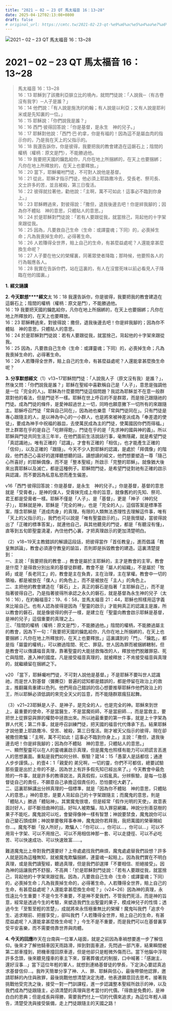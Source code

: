 ```yaml
---
title: "2021 – 02 – 23 QT 馬太福音 16：13~28"
date: 2025-04-12T02:13:08+0800
draft: false
# original_url: https://cmtc.tw/2021-02-23-qt-%e9%a6%ac%e5%a4%aa%e7%a6%8f%e9%9f%b3-16%ef%bc%9a1328
---
```


![2021 – 02 – 23 QT 馬太福音 16：13\~28](/images/qt.jpg   "2021 – 02 – 23 QT 馬太福音 16：13\~28")

# 2021 – 02 – 23 QT 馬太福音 16：13\~28

> 馬太福音 16：13\~28  
> 16：13 耶穌到了該撒利亞腓立比的境內，就問門徒說：「人說我─（有古卷沒有我字）─人子是誰？」  
> 16：14 他們說：「有人說是施洗的約翰；有人說是以利亞；又有人說是耶利米或是先知裏的一位。」  
> 16：15 耶穌說：「你們說我是誰？」  
> 16：16 西門‧彼得回答說：「你是基督，是永生　神的兒子。」  
> 16：17 耶穌對他說：「西門‧巴‧約拿，你是有福的！因為這不是屬血肉的指示你的，乃是我在天上的父指示的。  
> 16：18 我還告訴你，你是彼得，我要把我的教會建造在這磐石上；陰間的權柄（權柄：原文是門），不能勝過他。  
> 16：19 我要把天國的鑰匙給你，凡你在地上所捆綁的，在天上也要捆綁；凡你在地上所釋放的，在天上也要釋放。」  
> 16：20 當下，耶穌囑咐門徒，不可對人說他是基督。  
> 16：21 從此，耶穌才指示門徒，他必須上耶路撒冷去，受長老、祭司長、文士許多的苦，並且被殺，第三日復活。  
> 16：22 彼得就拉著他，勸他說：「主啊，萬不可如此！這事必不臨到你身上。」  
> 16：23 耶穌轉過來，對彼得說：「撒但，退我後邊去吧！你是絆我腳的；因為你不體貼　神的意思，只體貼人的意思。」  
> 16：24 於是耶穌對門徒說：「若有人要跟從我，就當捨己，背起他的十字架來跟從我。  
> 16：25 因為，凡要救自己生命（生命：或譯靈魂；下同）的，必喪掉生命；凡為我喪掉生命的，必得著生命。  
> 16：26 人若賺得全世界，賠上自己的生命，有甚麼益處呢？人還能拿甚麼換生命呢？  
> 16：27 人子要在他父的榮耀裏，同著眾使者降臨；那時候，他要照各人的行為報應各人。  
> 16：28 我實在告訴你們，站在這裏的，有人在沒嘗死味以前必看見人子降臨在他的國裏。」

**1.** **經文誦讀**

**2. 今天默想****經文**太 16：18 我還告訴你，你是彼得，我要把我的教會建造在這磐石上；陰間的權柄（權柄：原文是門），不能勝過他。  
16：19 我要把天國的鑰匙給你，凡你在地上所捆綁的，在天上也要捆綁；凡你在地上所釋放的，在天上也要釋放。  
16：23 耶穌轉過來，對彼得說：撒但，退我後邊去吧！你是絆我腳的；因為你不體貼　神的意思，只體貼人的意思。  
16：24 於是耶穌對門徒說：若有人要跟從我，就當捨己，背起他的十字架來跟從我。  
16：25 因為，凡要救自己生命（生命：或譯靈魂；下同）的，必喪掉生命；凡為我喪掉生命的，必得著生命。  
16：26 人若賺得全世界，賠上自己的生命，有甚麼益處呢？人還能拿甚麼換生命呢？

**3. 分享默想經文**（1）v13\~17耶穌問門徒：「人說我人子（原文沒有我）是誰？」，然後又問：「你們說我是誰？」耶穌在聖經中喜歡稱自己是「人子」，意思是強調他是一位「完全的人」。耶穌為什麼要問門徒這個問題？我認為耶穌並不在意一般群眾對他的看法，但是門徒不一樣。耶穌在世上呼召的不是群眾，而是捨己跟隨祂的門徒。成為門徒的條件，是愛神超過世上一切，同時也願意撇下一切所有的來跟隨主。耶穌呼召門徒「常與自己同在」，因為祂也樂意「常與門徒同在」。只有門徒是專心跟隨主的人，是以神為中心的一小群人，也是將來被神差派成為「奉差遣的使徒」，要成為神手中祝福的器皿，去使萬民成為主的門徒，使萬國因你們而得福。」世上群眾在乎的是自己「吃餅得飽」，門徒在乎的是「先求神的國與神的義」。所以耶穌與門徒共同生活三年半，在他們面前生活說話行事，毫無隱藏，就是希望門徒「真認識祂」。唯有正確的「認識」，才會有正確的「相信」，也才能產生正確的「信仰」，以及正確的「跟隨」。今天不少人對耶穌的認識，是處於「拜偶像」的階段，他們憑己心喜好的選擇聽想聽的話，讀想讀的經文，他們想要塑造一尊「隨己心所喜好」的耶穌偶像，而不是「整本聖經」所啟示「完整的耶穌」。就像猶大後來出賣耶穌以及滅亡，都是這種例子。耶穌問門徒，是希望門徒對祂有正確的啟示與認識，而不要因為私意私慾而產生偏差。

v16「西門‧彼得回答說：你是基督，是永生　神的兒子。」你是基督，基督的意思就是「受膏者」，是神的僕人，受膏抹完成上帝的旨意，就像舊約的先知、祭司、君王都是受膏者一樣。耶穌不僅是「人子」、是「基督」，更是「神子（神的兒子）」，耶穌就是神，耶穌是「完全的神」，也是「完全的人」，這個答案是標準答案，隱含耶穌是「道成肉身」的真理。有限的人類無法憑理性去理解這件事，唯有「天上的父指示的」，我們也可以說是「唯有聖靈啟示的」。只是我懷疑，當彼得說出了「正確的標準答案」，就連他自己，與其他聽見的門徒，都是「有聽沒有懂」，直等到五旬節聖靈澆灌，內住他們心裏，才把真理啟示的更加清楚明白。

（2）v18\~19天主教錯誤的解讀這段話，把彼得當作「首任教皇」，進而倡議「教皇無誤論」，教會必須遵守教皇的諭旨，否則即是拆毀教會的建造。這裏清楚提到：  
一、主說：「我要把我的教會…」教會是屬於主耶穌的，主才是教會的主宰。教會是什麼？是得救分別出來的基督徒群體，教會不是「屬人的組織」，不是屬於「牧師」或是「長老同工」的，教會是主在負責，主在治理，主在掌權。教會中一切的領袖，都是被放在「僕人」的角色上，而不是被放在「主人」的角色上。  
二、主把他的教會建造在「磐石」上，真正的磐石是指著「主耶穌自己」，而不是指著彼得自己，乃是指著彼得所承認之永久的磐石，就是基督為永生神的兒子（太 16：16），在約翰福音2：19、6：58，並馬太福音 21：44，耶穌也照樣用這字義來比喻自己。也有人認為彼得是因為「聖靈的啟示」才能夠真正的認識主是誰，所以教會的磐石，就是像彼得的例子一樣，是建立在「聖靈向教會啟示耶穌是基督，是神的兒子」這個重要的真理之上。  
三、「陰間的權柄（權柄：原文是門），不能勝過他。」陰間的權柄，不能勝過屬主的教會，因為下一句：「我要把天國的鑰匙給你，凡你在地上所捆綁的，在天上也要捆綁；凡你在地上所釋放的，在天上也要釋放。」這裏講到的「門」、「鑰匙」，都是指「屬靈的權柄」，可以勝過陰間、死亡、罪惡。世人因為罪而被捆綁轄制，但是教會可以傳講福音真理，靠著聖靈的大能拯救悔改的人，釋放他們脫離罪惡、死亡與陰間，進入神的國度。凡是接受福音真理的，就被釋放；不肯接受福音與真理的，就繼續留在捆綁之下。

v20 「當下，耶穌囑咐門徒，不可對人說他是基督。」不是耶穌不要叫世人認識祂，而是世人對基督（彌賽亞）普遍的認知都是錯誤的，都是停留在政治上的救主，推翻羅鳥重建以色列。他們用自己錯誤的信心想要推舉耶穌作他們政治上的王，所以耶穌必須低調的來完全天父的旨意，而不能隨群眾瘋狂起舞。

（3）v21\~23耶穌是人子、是神子，是完全的人，也是完全的神。耶穌來到世上，最重要的使命，不是當醫生，不是當魔術師，不是當廚師…，而是當救主，要把世上從罪惡與罪的權勢中拯救出來。所以祂最重要的第一件事，就是上十字架為罪人代死；第二件事，就是呼召訓練門徒，把天國的福音代代傳承下去。結果耶穌才說他要上耶路撒冷、受苦、被殺，第三日復活。剛才被天父指示的彼得，現在卻被撒但欺騙：「主啊，萬不可如此！這事必不臨到你身上。」主說：「撒但，退我後邊去吧！你是絆我腳的；因為你不體貼　神的意思，只體貼人的意思。」  
一、顯然聖靈可以在人的靈魂裏啟示真理，但是魔鬼也照樣有能力可以把謊言丟進人的思想裏面。重點是我們如何分辨、察驗？箴14：15「愚蒙人是話都信；通達人步步謹慎。」、約壹4：1「親愛的 弟兄啊，一切的靈，你們不可都信，總要試驗那些靈是出於上帝的不是，因為世上有許多假先知已經出來了。」今天教會中最危險的一件事，就是許多的教導說法，真真假假，以假亂真。分辨察驗，是每一位基督徒自己的責任，不願意自己承擔這個責任的，恐怕要吃大虧了。  
二、這裏耶穌講出分辨真理的一個標準，就是「因為你不體貼　神的意思，只體貼人的意思。」神的意思，是要人背起自己的十字架跟隨主；而魔鬼的意思，則是「體貼人」勝過「體貼神」。其實魔鬼很壞，但是經常「假作光明的天使」，故意表面討好人，卻不斷扭曲神的話，好叫人被欺騙，陷入罪惡網羅。神說分別善惡樹的果子不能吃，魔鬼說可以吃，會變得像神一樣有智慧；神說要禁食，魔鬼說你可以自己變石頭成餅；神說單要敬拜事奉神，魔鬼說你若拜我，我把萬國的榮華賜給你…。魔鬼不斷「投人所好」，欺騙人：「你可以…，你可以…，你可以…」可以不用背十字架、可以不用捨己、可以不用相信神那一套、可以走捷徑、可以不必吃苦、可以快速成功、可以快速致富……。

難道魔鬼比上帝對我們還要好？上帝處處找我們麻煩，魔鬼處處替我們設想？許多人就是因為這種無知，就被魔鬼欺騙捆綁，連靈魂一起賠上。因為我們實在不明白真理，或是我們讀聖經，聽過真理，但是我們卻選擇「不要相信、拒絕接受」。因為神的話讓我們不舒服，不高興：「於是耶穌對門徒說：「若有人要跟從我，就當捨己，背起他的十字架來跟從我。因為，凡要救自己生命（生命：或譯靈魂；下同）的，必喪掉生命；凡為我喪掉生命的，必得著生命。人若賺得全世界，賠上自己的生命，有甚麼益處呢？人還能拿甚麼換生命呢？」（v24\~26）因為神的真理，永恆遠比今生重要！不是今生不重要，不是神不愛我們，不管我們死活，而是神的旨意，經常是透過今生的考驗，來塑造我們生出聖靈的果子，模成神兒子的性情；透過今生「至暫至輕的苦楚」，成就將來永恆極重無比的榮耀！魔鬼叫我們「追求今生、追求眼前、把握享受」，卻叫我們「人若賺得全世界，賠上自己的生命，有甚麼益處呢？人還能拿甚麼換生命呢？」今生不是不重要，而是我們可以在基督裏享受平安喜樂，而不需要倚靠世界與肉體。

**4. 今天的回應**昨天在台南與一位軍人碰面，就是之前因為車禍想要進一步了解信仰。後來才了解他騎車因天雨路滑，摔到對面車道，先閃過一部汽車，結果瞬間被第二部車撞到，把機車撞回原車道，但是他卻只是輕微外傷而已。當下他腦中浮現許多念頭，後來聽見撞車的車主下來，穿著葬儀式的制服，口中喊著：「感謝主，還好沒事…」當下這位年輕的軍人，就想到連絡基督徒的學長，下定決心要認真追求基督信仰…。我昨天簡單分享了神、人、罪、耶穌與信心，最後帶領他認罪，邀請耶穌的內住與赦罪，最後挑戰他想清楚決定洗禮，他表達願意回去思考。接著我挑戰他受完洗之後，接受一對一門訓課程，進一步認識整本聖經所啟示的神，以及我們成為門徒跟隨主，必須清楚的真理與思考當付的代價。「得救是免費的，是神白白的恩典；但是成長與得勝，需要我們付上一切的代價來追求」為這位年輕人禱告，清楚受洗與接受裝備，走上門徒跟隨主的天國之路！